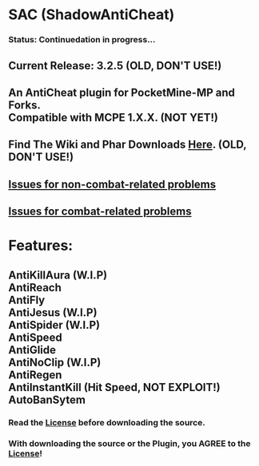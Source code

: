 # SAC (ShadowAntiCheat)

### Status: Continuedation in progress...

## Current Release: 3.2.5 (OLD, DON'T USE!)

## An AntiCheat plugin for PocketMine-MP and Forks.<br>Compatible with MCPE 1.X.X. (NOT YET!)

## Find The Wiki and Phar Downloads [Here](https://github.com/DarkWav/ShadowAntiCheat/wiki). (OLD, DON'T USE!)

## [Issues for non-combat-related problems](https://github.com/DarkWav/ShadowShield/issues)
## [Issues for combat-related problems](https://github.com/DarkWav/ShadowX/issues)

# Features:<br>
## AntiKillAura (W.I.P)<br>AntiReach<br>AntiFly<br>AntiJesus (W.I.P)<br>AntiSpider (W.I.P)<br>AntiSpeed<br>AntiGlide<br>AntiNoClip (W.I.P)<br>AntiRegen<br>AntiInstantKill (Hit Speed, NOT EXPLOIT!)<br>AutoBanSytem

### Read the [License](https://github.com/DarkWav/ShadowAntiCheat/blob/master/LICENSE.md) before downloading the source.
### With downloading the source or the Plugin, you AGREE to the [License](https://github.com/DarkWav/ShadowAntiCheat/blob/master/LICENSE.md)!
